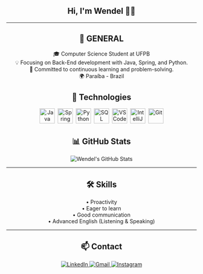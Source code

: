 <h2 align="center">Hi, I'm Wendel 👋🏻</h2>

---

<h2 align="center">📌 GENERAL</h2>

<p align="center">
  🎓 Computer Science Student at UFPB <br>
  💡 Focusing on Back-End development with Java, Spring, and Python. <br>
  📖 Committed to continuous learning and problem-solving. <br>
  🌍 Paraíba - Brazil 
</p>

<h2 align="center">🚀 Technologies</h2>

<p align="center">
  <img src="https://cdn.jsdelivr.net/gh/devicons/devicon/icons/java/java-original.svg" title="Java" alt="Java" width="40" height="40"/>&nbsp;
  <img src="https://cdn.jsdelivr.net/gh/devicons/devicon/icons/spring/spring-original.svg" title="Spring" alt="Spring Boot" width="40" height="40"/>&nbsp;
  <img src="https://cdn.jsdelivr.net/gh/devicons/devicon/icons/python/python-original.svg" title="Python" alt="Python" width="40" height="40"/>&nbsp;
  <img src="https://cdn.jsdelivr.net/gh/devicons/devicon/icons/mysql/mysql-original.svg" title="SQL" alt="SQL" width="40" height="40"/>&nbsp;
  <img src="https://cdn.jsdelivr.net/gh/devicons/devicon/icons/vscode/vscode-original.svg" title="VS Code" alt="VS Code" width="40" height="40"/>&nbsp;
  <img src="https://cdn.jsdelivr.net/gh/devicons/devicon/icons/intellij/intellij-original.svg" title="IntelliJ IDEA" alt="IntelliJ" width="40" height="40"/>&nbsp;
  <img src="https://cdn.jsdelivr.net/gh/devicons/devicon/icons/git/git-original.svg" title="Git" alt="Git" width="40" height="40"/>
</p>

<h2 align="center">📊 GitHub Stats</h2>

<p align="center">
  <img align="center" src="https://github-readme-stats.vercel.app/api?username=vendelxz&show_icons=true&theme=dracula&include_all_commits=true&count_private=true" alt="Wendel's GitHub Stats" />
</p>

---

<h2 align="center">🛠️ Skills</h2>

<p align="center">
  • Proactivity <br>
  • Eager to learn <br>
  • Good communication <br>
  • Advanced English (Listening & Speaking)
</p>

---

<h2 align="center">📫 Contact</h2>

<p align="center">
  <a href="https://www.linkedin.com/in/jwend3l" target="_blank">
    <img src="https://img.shields.io/badge/LinkedIn-blue?style=for-the-badge&logo=linkedin" alt="LinkedIn">
  </a>
  <a href="mailto:jwend3l@gmail.com" target="_blank">
    <img src="https://img.shields.io/badge/Gmail-red?style=for-the-badge&logo=gmail&logoColor=white" alt="Gmail">
  </a>
  <a href="https://www.instagram.com/jwendeel" target="_blank">
    <img src="https://img.shields.io/badge/Instagram-E4405F?style=for-the-badge&logo=instagram&logoColor=white" alt="Instagram">
  </a>
</p>
